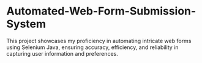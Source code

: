 # Automated-Web-Form-Submission-System
This project showcases my proficiency in automating intricate web forms using Selenium Java, ensuring accuracy, efficiency, and reliability in capturing user information and preferences.
